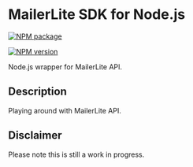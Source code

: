 # MailerLite SDK for Node.js

[![NPM package][nodei-image]][nodei-url]

[![NPM version][npm-image]][npm-url]

Node.js wrapper for MailerLite API.

## Description

Playing around with MailerLite API.

## Disclaimer

Please note this is still a work in progress.

[nodei-url]: https://nodei.co/npm/mailerlite/
[nodei-image]: https://nodei.co/npm/mailerlite.png?mini=true

[npm-url]: https://npmjs.org/package/mailerlite
[npm-image]: http://img.shields.io/npm/v/mailerlite.svg?style=flat-square
